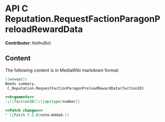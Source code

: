 # API C Reputation.RequestFactionParagonPreloadRewardData

**Contributor:** KethoBot

## Content

The following content is in MediaWiki markdown format:

```mediawiki
{{wowapi}}
Needs summary.
 C_Reputation.RequestFactionParagonPreloadRewardData(factionID)

==Arguments==
:;[[factionID]]:{{apitype|number}}

==Patch changes==
* {{Patch 7.2.0|note=Added.}}
```